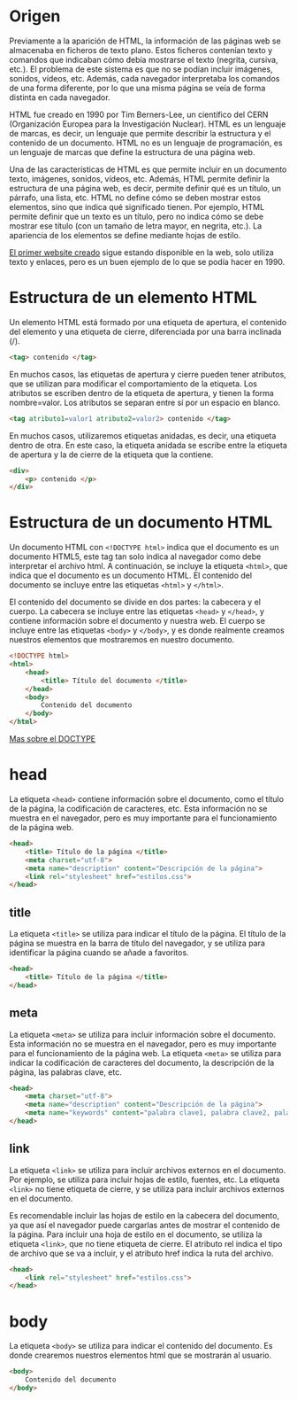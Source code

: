 # Origen

Previamente a la aparición de HTML, la información de las páginas web se almacenaba en ficheros de texto plano. Estos ficheros contenían texto y comandos que indicaban cómo debía mostrarse el texto (negrita, cursiva, etc.). El problema de este sistema es que no se podían incluir imágenes, sonidos, vídeos, etc. Además, cada navegador interpretaba los comandos de una forma diferente, por lo que una misma página se veía de forma distinta en cada navegador.

HTML fue creado en 1990 por Tim Berners-Lee, un científico del CERN (Organización Europea para la Investigación Nuclear). HTML es un lenguaje de marcas, es decir, un lenguaje que permite describir la estructura y el contenido de un documento. HTML no es un lenguaje de programación, es un lenguaje de marcas que define la estructura de una página web.

Una de las características de HTML es que permite incluir en un documento texto, imágenes, sonidos, vídeos, etc. Además, HTML permite definir la estructura de una página web, es decir, permite definir qué es un título, un párrafo, una lista, etc. HTML no define cómo se deben mostrar estos elementos, sino que indica qué significado tienen. Por ejemplo, HTML permite definir que un texto es un título, pero no indica cómo se debe mostrar ese título (con un tamaño de letra mayor, en negrita, etc.). La apariencia de los elementos se define mediante hojas de estilo.

[El primer website creado](http://info.cern.ch/hypertext/WWW/TheProject.html) sigue estando disponible en la web, solo utiliza texto y enlaces, pero es un buen ejemplo de lo que se podía hacer en 1990.

# Estructura de un elemento HTML
Un elemento HTML está formado por una etiqueta de apertura, el contenido del elemento y una etiqueta de cierre, diferenciada por una barra inclinada (/).

```html
<tag> contenido </tag>
```

En muchos casos, las etiquetas de apertura y cierre pueden tener atributos, que se utilizan para modificar el comportamiento de la etiqueta. Los atributos se escriben dentro de la etiqueta de apertura, y tienen la forma nombre=valor. Los atributos se separan entre sí por un espacio en blanco.

```html
<tag atributo1=valor1 atributo2=valor2> contenido </tag>
```

En muchos casos, utilizaremos etiquetas anidadas, es decir, una etiqueta dentro de otra. En este caso, la etiqueta anidada se escribe entre la etiqueta de apertura y la de cierre de la etiqueta que la contiene.

```html
<div> 
    <p> contenido </p> 
</div>
```

# Estructura de un documento HTML
Un documento HTML con `<!DOCTYPE html>` indica que el documento es un documento HTML5, este tag tan solo indica al navegador como debe interpretar el archivo html. A continuación, se incluye la etiqueta `<html>`, que indica que el documento es un documento HTML. El contenido del documento se incluye entre las etiquetas `<html>` y `</html>`.

El contenido del documento se divide en dos partes: la cabecera y el cuerpo. La cabecera se incluye entre las etiquetas `<head>` y `</head>`, y contiene información sobre el documento y nuestra web. 
El cuerpo se incluye entre las etiquetas `<body>` y `</body>`, y es donde realmente creamos nuestros elementos que mostraremos en nuestro documento.

```html
<!DOCTYPE html>
<html>
    <head>
        <title> Título del documento </title>
    </head>
    <body>
        Contenido del documento
    </body>
</html>
```

[Mas sobre el DOCTYPE](https://developer.mozilla.org/es/docs/Glossary/Doctype)

# head

La etiqueta `<head>` contiene información sobre el documento, como el título de la página, la codificación de caracteres, etc. Esta información no se muestra en el navegador, pero es muy importante para el funcionamiento de la página web.

```html
<head>
    <title> Título de la página </title>
    <meta charset="utf-8">
    <meta name="description" content="Descripción de la página">
    <link rel="stylesheet" href="estilos.css">
</head>
```

## title
La etiqueta `<title>` se utiliza para indicar el título de la página. El título de la página se muestra en la barra de título del navegador, y se utiliza para identificar la página cuando se añade a favoritos.

```html
<head>
    <title> Título de la página </title>
</head>
```

## meta

La etiqueta `<meta>` se utiliza para incluir información sobre el documento. Esta información no se muestra en el navegador, pero es muy importante para el funcionamiento de la página web. La etiqueta `<meta>` se utiliza para indicar la codificación de caracteres del documento, la descripción de la página, las palabras clave, etc.

```html
<head>
    <meta charset="utf-8">
    <meta name="description" content="Descripción de la página">
    <meta name="keywords" content="palabra clave1, palabra clave2, palabra clave3">
</head>
```

## link

La etiqueta `<link>` se utiliza para incluir archivos externos en el documento. Por ejemplo, se utiliza para incluir hojas de estilo, fuentes, etc. La etiqueta `<link>` no tiene etiqueta de cierre, y se utiliza para incluir archivos externos en el documento.

Es recomendable incluir las hojas de estilo en la cabecera del documento, ya que así el navegador puede cargarlas antes de mostrar el contenido de la página. Para incluir una hoja de estilo en el documento, se utiliza la etiqueta `<link>`, que no tiene etiqueta de cierre. El atributo rel indica el tipo de archivo que se va a incluir, y el atributo href indica la ruta del archivo.

```html
<head>
    <link rel="stylesheet" href="estilos.css">
</head>
```

# body

La etiqueta `<body>` se utiliza para indicar el contenido del documento. Es donde crearemos nuestros elementos html que se mostrarán al usuario.

```html
<body>
    Contenido del documento
</body>
```
